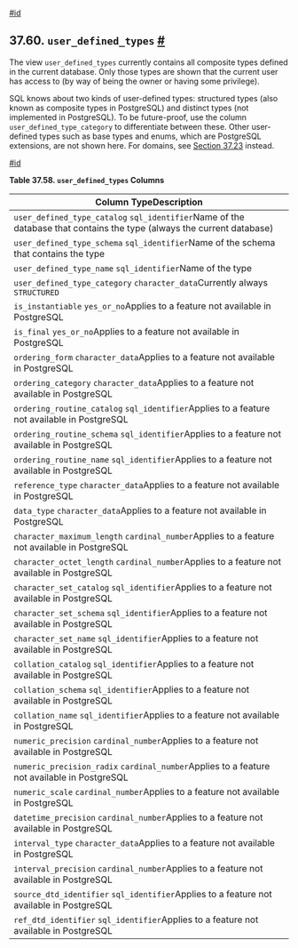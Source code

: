 [#id](#INFOSCHEMA-USER-DEFINED-TYPES)

## 37.60. `user_defined_types` [#](#INFOSCHEMA-USER-DEFINED-TYPES)

The view `user_defined_types` currently contains all composite types defined in the current database. Only those types are shown that the current user has access to (by way of being the owner or having some privilege).

SQL knows about two kinds of user-defined types: structured types (also known as composite types in PostgreSQL) and distinct types (not implemented in PostgreSQL). To be future-proof, use the column `user_defined_type_category` to differentiate between these. Other user-defined types such as base types and enums, which are PostgreSQL extensions, are not shown here. For domains, see [Section 37.23](infoschema-domains) instead.

[#id](#id-1.7.6.64.4)

**Table 37.58. `user_defined_types` Columns**

| Column TypeDescription                                                                                                |
| --------------------------------------------------------------------------------------------------------------------- |
| `user_defined_type_catalog` `sql_identifier`Name of the database that contains the type (always the current database) |
| `user_defined_type_schema` `sql_identifier`Name of the schema that contains the type                                  |
| `user_defined_type_name` `sql_identifier`Name of the type                                                             |
| `user_defined_type_category` `character_data`Currently always `STRUCTURED`                                            |
| `is_instantiable` `yes_or_no`Applies to a feature not available in PostgreSQL                                         |
| `is_final` `yes_or_no`Applies to a feature not available in PostgreSQL                                                |
| `ordering_form` `character_data`Applies to a feature not available in PostgreSQL                                      |
| `ordering_category` `character_data`Applies to a feature not available in PostgreSQL                                  |
| `ordering_routine_catalog` `sql_identifier`Applies to a feature not available in PostgreSQL                           |
| `ordering_routine_schema` `sql_identifier`Applies to a feature not available in PostgreSQL                            |
| `ordering_routine_name` `sql_identifier`Applies to a feature not available in PostgreSQL                              |
| `reference_type` `character_data`Applies to a feature not available in PostgreSQL                                     |
| `data_type` `character_data`Applies to a feature not available in PostgreSQL                                          |
| `character_maximum_length` `cardinal_number`Applies to a feature not available in PostgreSQL                          |
| `character_octet_length` `cardinal_number`Applies to a feature not available in PostgreSQL                            |
| `character_set_catalog` `sql_identifier`Applies to a feature not available in PostgreSQL                              |
| `character_set_schema` `sql_identifier`Applies to a feature not available in PostgreSQL                               |
| `character_set_name` `sql_identifier`Applies to a feature not available in PostgreSQL                                 |
| `collation_catalog` `sql_identifier`Applies to a feature not available in PostgreSQL                                  |
| `collation_schema` `sql_identifier`Applies to a feature not available in PostgreSQL                                   |
| `collation_name` `sql_identifier`Applies to a feature not available in PostgreSQL                                     |
| `numeric_precision` `cardinal_number`Applies to a feature not available in PostgreSQL                                 |
| `numeric_precision_radix` `cardinal_number`Applies to a feature not available in PostgreSQL                           |
| `numeric_scale` `cardinal_number`Applies to a feature not available in PostgreSQL                                     |
| `datetime_precision` `cardinal_number`Applies to a feature not available in PostgreSQL                                |
| `interval_type` `character_data`Applies to a feature not available in PostgreSQL                                      |
| `interval_precision` `cardinal_number`Applies to a feature not available in PostgreSQL                                |
| `source_dtd_identifier` `sql_identifier`Applies to a feature not available in PostgreSQL                              |
| `ref_dtd_identifier` `sql_identifier`Applies to a feature not available in PostgreSQL                                 |